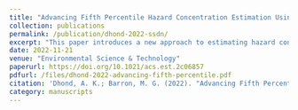 ```yaml
---
title: "Advancing Fifth Percentile Hazard Concentration Estimation Using Toxicity-Normalized Species Sensitivity Distributions"
collection: publications
permalink: /publication/dhond-2022-ssdn/
excerpt: "This paper introduces a new approach to estimating hazard concentrations using toxicity-normalized species sensitivity distributions (SSDn)."
date: 2022-11-21
venue: "Environmental Science & Technology"
paperurl: https://doi.org/10.1021/acs.est.2c06857
pdfurl: /files/dhond-2022-advancing-fifth-percentile.pdf
citation: 'Dhond, A. K.; Barron, M. G. (2022). "Advancing Fifth Percentile Hazard Concentration Estimation Using Toxicity-Normalized Species Sensitivity Distributions." *Environ. Sci. Technol.* 56(23), 17188–17196.'
category: manuscripts
---
```

